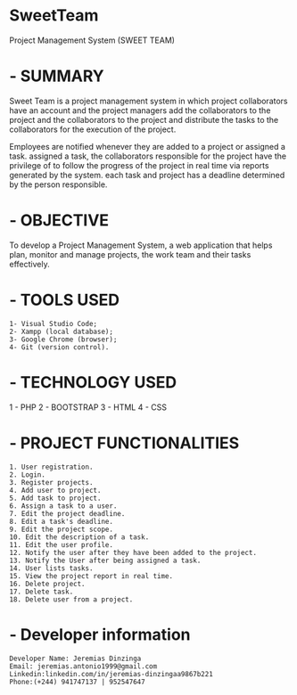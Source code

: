 # SweetTeam
Project Management System (SWEET TEAM) 

# - SUMMARY 
Sweet Team is a project management system in which project collaborators
have an account and the project managers add the collaborators to the project and 
the collaborators to the project and distribute the tasks to the collaborators for the
execution of the project. 

Employees are notified whenever they are added to a project or assigned a task. 
assigned a task, the collaborators responsible for the project have the privilege of
to follow the progress of the project in real time via reports generated by the system.
each task and project has a deadline determined by the person responsible.   

# - OBJECTIVE  
To develop a Project Management System, a web application that helps plan, monitor and manage projects, the work team and their tasks effectively.  

# - TOOLS USED  
    1- Visual Studio Code;
    2- Xampp (local database);
    3- Google Chrome (browser);
    4- Git (version control). 
 
# - TECHNOLOGY USED  
   1 - PHP 
   2 - BOOTSTRAP 
   3 - HTML 
   4 - CSS 

# - PROJECT FUNCTIONALITIES 
    1. User registration. 
    2. Login. 
    3. Register projects. 
    4. Add user to project. 
    5. Add task to project. 
    6. Assign a task to a user. 
    7. Edit the project deadline. 
    8. Edit a task's deadline. 
    9. Edit the project scope. 
    10. Edit the description of a task. 
    11. Edit the user profile. 
    12. Notify the user after they have been added to the project. 
    13. Notify the User after being assigned a task. 
    14. User lists tasks. 
    15. View the project report in real time. 
    16. Delete project. 
    17. Delete task. 
    18. Delete user from a project.
    
# - Developer information
    Developer Name: Jeremias Dinzinga
    Email: jeremias.antonio1999@gmail.com
    Linkedin:linkedin.com/in/jeremias-dinzingaa9867b221
    Phone:(+244) 941747137 | 952547647
